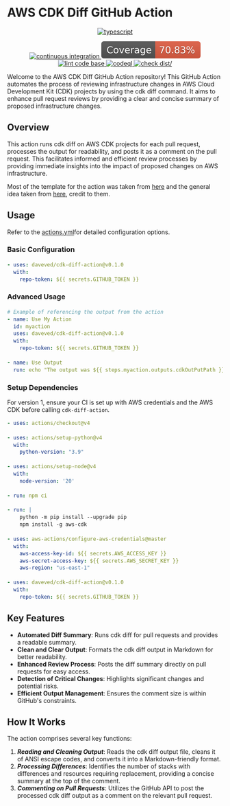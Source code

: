 # AWS CDK Diff GitHub Action

<p align="center">
  <!-- First Row - TypeScript Badge -->
  <a href="https://github.com/Envoy-VC/awesome-badges">
    <img src="https://img.shields.io/badge/TypeScript-007ACC?style=for-the-badge&logo=typescript&logoColor=white" alt="typescript"/>
  </a>
</p>

<p align="center">
  <!-- Second Row - Other Badges -->
  <a href="https://github.com/daveved/cdk-diff-action/actions/workflows/ci.yml">
    <img src="https://github.com/daveved/cdk-diff-action/actions/workflows/ci.yml/badge.svg" alt="continuous integration"/>
  </a>
  <a href="./badges/coverage.svg">
    <img src="./badges/coverage.svg" alt="coverage"/>
  </a>
  <a href="https://github.com/daveved/cdk-diff-action/actions/workflows/linter.yml">
    <img src="https://github.com/daveved/cdk-diff-action/actions/workflows/linter.yml/badge.svg" alt="lint code base"/>
  </a>
  <a href="https://github.com/daveved/cdk-diff-action/actions/workflows/codeql-analysis.yml">
    <img src="https://github.com/daveved/cdk-diff-action/actions/workflows/codeql-analysis.yml/badge.svg" alt="codeql"/>
  </a>
  <a href="https://github.com/daveved/cdk-diff-action/actions/workflows/check-dist.yml">
    <img src="https://github.com/daveved/cdk-diff-action/actions/workflows/check-dist.yml/badge.svg" alt="check dist/"/>
  </a>
</p>

Welcome to the AWS CDK Diff GitHub Action repository! This GitHub Action automates the process of reviewing infrastructure changes in AWS Cloud Development Kit (CDK) projects by using the cdk diff command. It aims to enhance pull request reviews by providing a clear and concise summary of proposed infrastructure changes.

## Overview

This action runs cdk diff on AWS CDK projects for each pull request, processes the output for readability, and posts it as a comment on the pull request. This facilitates informed and efficient review processes by providing immediate insights into the impact of proposed changes on AWS infrastructure.

Most of the template for the action was taken from [here](https://github.com/actions/typescript-action/tree/main) and the general idea taken from [here](https://github.com/karlderkaefer/cdk-notifier), credit to them.

## Usage

Refer to the [actions.yml](https://github.com/DaveVED/cdk-diff-action/blob/main/action.yml)for detailed configuration options.

### Basic Configuration

```yaml
- uses: daveved/cdk-diff-action@v0.1.0
  with:
    repo-token: ${{ secrets.GITHUB_TOKEN }}
```

### Advanced Usage

```yml
# Example of referencing the output from the action
- name: Use My Action
  id: myaction
  uses: daveved/cdk-diff-action@v0.1.0
  with:
    repo-token: ${{ secrets.GITHUB_TOKEN }}

- name: Use Output
  run: echo "The output was ${{ steps.myaction.outputs.cdkOutPutPath }}"
```

### Setup Dependencies

For version 1, ensure your CI is set up with AWS credentials and the AWS CDK before calling `cdk-diff-action`.

```yml
- uses: actions/checkout@v4

- uses: actions/setup-python@v4
  with:
    python-version: "3.9"

- uses: actions/setup-node@v4
  with:
    node-version: '20'

- run: npm ci

- run: |
    python -m pip install --upgrade pip
    npm install -g aws-cdk

- uses: aws-actions/configure-aws-credentials@master
  with:
    aws-access-key-id: ${{ secrets.AWS_ACCESS_KEY }}
    aws-secret-access-key: ${{ secrets.AWS_SECRET_KEY }}
    aws-region: "us-east-1"

- uses: daveved/cdk-diff-action@v0.1.0
  with:
    repo-token: ${{ secrets.GITHUB_TOKEN }}
```

## Key Features

- **Automated Diff Summary**: Runs cdk diff for pull requests and provides a readable summary.
- **Clean and Clear Output**: Formats the cdk diff output in Markdown for better readability.
- **Enhanced Review Process**: Posts the diff summary directly on pull requests for easy access.
- **Detection of Critical Changes**: Highlights significant changes and potential risks.
- **Efficient Output Management**: Ensures the comment size is within GitHub's constraints.

## How It Works

The action comprises several key functions:

1. **_Reading and Cleaning Output_**: Reads the cdk diff output file, cleans it of ANSI escape codes, and converts it into a Markdown-friendly format.
2. **_Processing Differences_**: Identifies the number of stacks with differences and resources requiring replacement, providing a concise summary at the top of the comment.
3. **_Commenting on Pull Requests_**: Utilizes the GitHub API to post the processed cdk diff output as a comment on the relevant pull request.